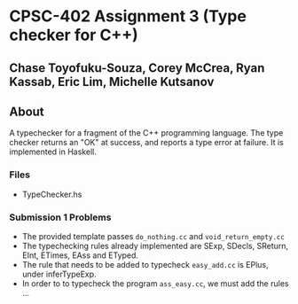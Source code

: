 # CPSC-402 Assignment 3 (Type checker for C++)
## Chase Toyofuku-Souza, Corey McCrea, Ryan Kassab, Eric Lim, Michelle Kutsanov
## About
A typechecker for a fragment of the C++ programming language. The type checker returns an "OK" at success, and reports a type error at failure. It is implemented in Haskell. 

### Files
- TypeChecker.hs

### Submission 1 Problems
- The provided template passes `do_nothing.cc` and `void_return_empty.cc`
- The typechecking rules already implemented are SExp, SDecls, SReturn, EInt, ETimes, EAss and ETyped. 
- The rule that needs to be added to typecheck `easy_add.cc` is EPlus, under inferTypeExp.
- In order to to typecheck the program `ass_easy.cc`, we must add the rules ...
